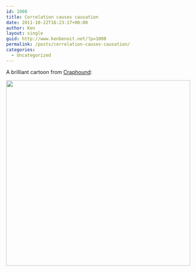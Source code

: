```yaml
---
id: 1008
title: Correlation causes causation
date: 2011-10-22T16:23:17+00:00
author: Ken
layout: single
guid: http://www.kenbenoit.net/?p=1008
permalink: /posts/correlation-causes-causation/
categories:
  - Uncategorized
---
```


A brilliant cartoon from [Craphound](http://craphound.com/):


<img class="alignleft" title="Correlation causes causation, from Craphound.com" src="http://craphound.com/images/2010-09-27-Correlation-Loves-Causation.png.jpg" alt="" width="500" height="505" />
